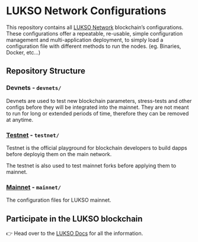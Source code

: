 # LUKSO Network Configurations

This repository contains all [LUKSO Network](https://lukso.network/) blockchain’s configurations. These configurations offer a repeatable, re-usable, simple configuration management and multi-application deployment, to simply load a configuration file with different methods to run the nodes. (eg. Binaries, Docker, etc…)

## Repository Structure

### Devnets - `devnets/`

Devnets are used to test new blockchain parameters, stress-tests and other configs before they will be integrated into the mainnet. They are not meant to run for long or extended periods of time, therefore they can be removed at anytime.

### [Testnet](https://docs.lukso.tech/networks/testnet/parameters) - `testnet/`

Testnet is the official playground for blockchain developers to build dapps before deployig them on the main network.

The testnet is also used to test mainnet forks before applying them to mainnet.

### [Mainnet](https://docs.lukso.tech/networks/mainnet/parameters) - `mainnet/`

The configuration files for LUKSO mainnet.

## Participate in the LUKSO blockchain

👉 Head over to the [LUKSO Docs](https://docs.lukso.tech/networks/mainnet/running-a-node) for all the information.
